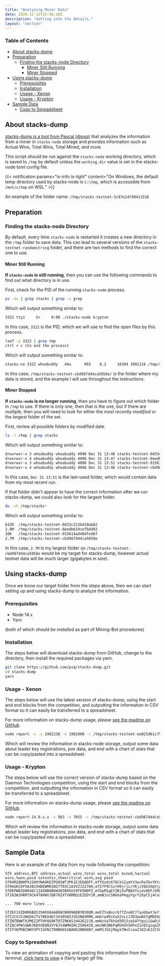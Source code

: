 ```yaml
---
title: "Analyzing Miner Data"
date: 2020-12-12T15:36:10Z
description: "Getting into the details."
layout: "section"
---
```


### Table of Contents

- [About stacks-dump](#about-stacks-dump)
- [Preparation](#preparation)
  - [Finding the stacks-node Directory](#finding-the-stacks-node-directory)
    - [Miner Still Running](#miner-still-running)
    - [Miner Stopped](#miner-stopped)
- [Using stacks-dump](#using-stacks-dump)
  - [Prerequisites](#prerequisites)
  - [Installation](#installation)
  - [Usage - Xenon](#usage---xenon)
  - [Usage - Krypton](#usage---krypton)
- [Sample Data](#sample-data)
  - [Copy to Spreadsheet](#copy-to-spreadsheet)

## About stacks-dump

[stacks-dump is a tool from Pascal (@psq)](https://github.com/psq/stacks-dump) that analyzes the information from a miner in `stacks-node` storage and provides information such as Actual Wins, Total Wins, Total Mined, and more.

This script should be run against the `stacks-node` working directory, which is saved to `/tmp` by default unless the `working_dir` value is set in the stacks-node toml config file.

{{< notification params="is-info is-light"
 content="On Windows, the default temp directory used by stacks-node is <code>C:\tmp</code>, which is accessible from <code>/mnt/c/tmp</code> on WSL." >}}

An example of the folder name: `/tmp/stacks-testnet-5c87e24790411516`

## Preparation

### Finding the stacks-node Directory

By default, every time `stacks-node` is restarted it creates a new directory in the `/tmp` folder to save data. This can lead to several versions of the `stacks-testnet-randomstring` folder, and there are two methods to find the correct one to use.

#### Miner Still Running

**If `stacks-node` is still running**, then you can use the following commands to find out what directory is in use.

First, check for the PID of the running `stacks-node` process.

```bash
ps -ax | grep stacks | grep -v grep
```

Which will output something similar to:

```bash
3322 tty1     S+     0:00 ./stacks-node krypton
```

In this case, `3322` is the PID, which we will use to find the open files by this process.

```bash
lsof -p 3322 | grep tmp
ctrl + c (to end the process)
```

Which will output something similar to:

```bash
stacks-no 3322 whoabuddy   44u      REG    8,2     16384 3801116 /tmp/stacks-testnet-cbd987d44ca5058e/burnchain/db/bitcoin/regtest/burnchain.db
```

In this case, `/tmp/stacks-testnet-cbd987d44ca5058e/` is the folder where my data is stored, and the example I will use throughout the instructions.

#### Miner Stopped

**If `stacks-node` is no longer running**, then you have to figure out which folder in `/tmp` to use. If there is only one, then that is the one, but if there are multiple, then you will need to look for either the *most recently modified* or the *largest* folder of the set.

First, review all possible folders by modified date.

```bash
ls -l /tmp | grep stacks
```

Which will output something similar to:

```bash
drwxrwxr-x 3 whoabuddy whoabuddy 4096 Dec 31 13:48 stacks-testnet-0d33c213b410ab82
drwxrwxr-x 4 whoabuddy whoabuddy 4096 Dec 31 13:47 stacks-testnet-8eedb619cefbdd92
drwxrwxr-x 3 whoabuddy whoabuddy 4096 Dec 31 13:51 stacks-testnet-915614ad40dfed6f
drwxrwxr-x 4 whoabuddy whoabuddy 4096 Dec 31 13:46 stacks-testnet-cbd987d44ca5058e
```

In this case, `Dec 31 13:51` is the last-used folder, which would contain data from my most recent run.

If that folder didn't appear to have the correct information after we run stacks-dump, we could also look for the largest folder.

```bash
du -sh /tmp/stacks*
```

Which will output something similar to:

```bash
632K  /tmp/stacks-testnet-0d33c213b410ab82
2.0M  /tmp/stacks-testnet-8eedb619cefbdd92
16K   /tmp/stacks-testnet-915614ad40dfed6f
2.7M  /tmp/stacks-testnet-cbd987d44ca5058e
```

In this case, `2.7M` is my largest folder so `/tmp/stacks-testnet-cbd987d44ca5058e` would be my target for stacks-dump, however actual testnet data will be much larger (gigabytes in size).

## Using stacks-dump

Once we know our target folder from the steps above, then we can start setting up and using stacks-dump to analyze the information.

### Prerequisites

- Node 14.x
- Yarn

(both of which *should be installed* as part of Mining-Bot procedures)

### Installation

The steps below will download stacks-dump from GitHub, change to the directory, then install the required packages via yarn.

```bash
git clone https://github.com/psq/stacks-dump.git
cd stacks-dump
yarn
```

### Usage - Xenon

The steps below will use the latest version of stacks-dump, using the start and end blocks from the competition, and outputting the information in CSV format so it can easily be transferred to a spreadsheet.

For more information on stacks-dump usage, please [see the readme on GitHub](https://github.com/psq/stacks-dump).

```bash
node report -x -s 1902238 -e 1902900 -c /tmp/stacks-testnet-ea025d61c75f983a/
```

Which will review the information in stacks-node storage, output some data about leader key registrations, pox data, and end with a chart of stats that can be copy/pasted into a spreadsheet.

### Usage - Krypton

The steps below will use the correct version of stacks-dump based on the Daemon Technologies competition, using the start and end blocks from the competition, and outputting the information in CSV format so it can easily be transferred to a spreadsheet.

For more information on stacks-dump usage, please [see the readme on GitHub](https://github.com/psq/stacks-dump).

```bash
node report-24.0.x.x -s 983 -e 7055 -c /tmp/stacks-testnet-cbd987d44ca5058e
```

Which will review the information in stacks-node storage, output some data about leader key registrations, pox data, and end with a chart of stats that can be copy/pasted into a spreadsheet.

## Sample Data

Here is an example of the data from my node following the competition:

```none
STX address,BTC address,actual wins,total wins,total mined,%actual wins,%won,paid satoshis,theoritical win%,avg paid
ST04M2QNHP9J2HXYNA9KEZPG0SWT3PK1EJEQADFF,mfYUzdzX76CkS2ymYV3wcRaT6xYKtawf8h,0,0,3,0.00%,0.00%,809400,16.88%,269800
ST06GKC6P5A3B15HDEWMKSNZ7T03C1A3VZJZ276H,mfZ7F9CSzrH9jrjLcYKjiVQU1HqYjg6vgw,0,4,201,0.00%,1.99%,5025000,0.65%,25000
ST0EPWDZ80R46C1Z4XHB0B6W3D5R85H19FK5N0PZ,mfbpM1gEYZBjXzPB6bToidz6EFJ49Uj8Na,2,3,401,0.15%,0.75%,8020000,0.26%,20000
ST102WJHRRT9CK4T8KWVJQR70ZXTV8MDQ1E2EDY1R,mmNJzcSNkbaPmqyYgrY2XpC5j4CnZCgCxF,0,3,200,0.00%,1.50%,4000000,0.46%,20000

... 700 more lines ...

STZEF1XZD0R6BQ535KRX84A808CNR09ADBYN30QM,mmFZYxBnzrbTfZnn8C77yoUUwYJeY1q6Dw,1,11,475,0.08%,2.32%,321199450,4.38%,676209.3684210526
STZJCXJ53WGD6JTV7BEA4ECS930SW3JVQ3NQXRM6,mmGrwXRikuX2vLc13D3pwNX7gMQ5UgdNod,0,2,122,0.00%,1.64%,2440000,0.37%,20000
STZNTBNWTX3MEZ2PTHYQG9KT8TZ9KAS1H42K22J0,mmHzVaTkh5d5R15zaS4YYgu1iGwDjCJipR,0,0,161,0.00%,0.00%,4830000,0.52%,30000
STZQC4PW1GW6JKDSVEQN3VY6J54WMHZHCZS96428,mmJWK3NkPqRUhGh5HFeZ1nQCqiqa2FrZSY,4,12,1129,0.30%,1.06%,22580000,0.28%,20000
STZYY6PRBCNWYXPY1GVN1T00B6E61BAKK2NN68N7,mmM1JSGjMqykTWxCcoaZJQ2vE22C5QfUSN,1,17,452,0.08%,3.76%,9040000,0.23%,20000
```

### Copy to Spreadsheet

To view an animation of copying and pasting this information from the terminal, [click here to view](/stx-mining-stacksdump/example/) a (fairly large) gif file.
